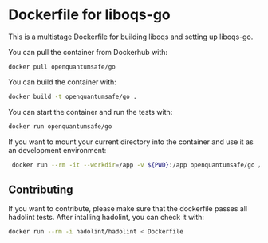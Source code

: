 # Dockerfile for liboqs-go

This is a multistage Dockerfile for building liboqs and setting up liboqs-go.

You can pull the container from Dockerhub with:

```bash
docker pull openquantumsafe/go
```

You can build the container with:

```bash
docker build -t openquantumsafe/go .
```

You can start the container and run the tests with:

```bash
docker run openquantumsafe/go
```

If you want to mount your current directory into the container and use it as an
development environment:

```bash
 docker run --rm -it --workdir=/app -v ${PWD}:/app openquantumsafe/go /bin/bash
```

## Contributing

If you want to contribute, please make sure that the dockerfile passes all
hadolint tests. After intalling hadolint, you can check it with:

```bash
docker run --rm -i hadolint/hadolint < Dockerfile
```
